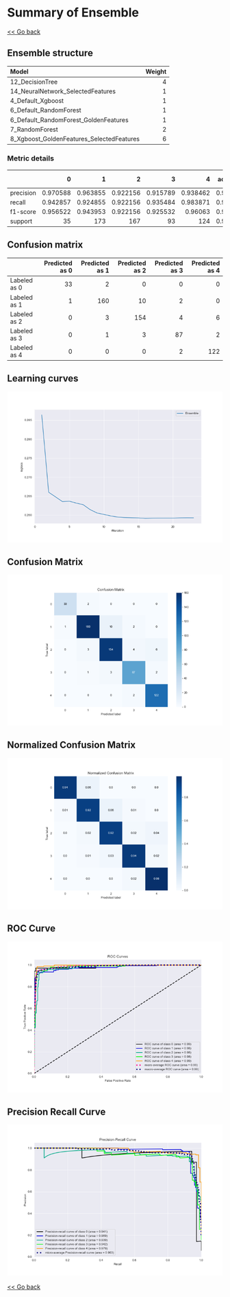 # Summary of Ensemble

[<< Go back](../README.md)


## Ensemble structure
| Model                                     |   Weight |
|:------------------------------------------|---------:|
| 12_DecisionTree                           |        4 |
| 14_NeuralNetwork_SelectedFeatures         |        1 |
| 4_Default_Xgboost                         |        1 |
| 6_Default_RandomForest                    |        1 |
| 6_Default_RandomForest_GoldenFeatures     |        1 |
| 7_RandomForest                            |        2 |
| 8_Xgboost_GoldenFeatures_SelectedFeatures |        6 |

### Metric details
|           |         0 |          1 |          2 |         3 |          4 |   accuracy |   macro avg |   weighted avg |   logloss |
|:----------|----------:|-----------:|-----------:|----------:|-----------:|-----------:|------------:|---------------:|----------:|
| precision |  0.970588 |   0.963855 |   0.922156 |  0.915789 |   0.938462 |   0.939189 |    0.94217  |       0.93962  |  0.259152 |
| recall    |  0.942857 |   0.924855 |   0.922156 |  0.935484 |   0.983871 |   0.939189 |    0.941845 |       0.939189 |  0.259152 |
| f1-score  |  0.956522 |   0.943953 |   0.922156 |  0.925532 |   0.96063  |   0.939189 |    0.941758 |       0.939146 |  0.259152 |
| support   | 35        | 173        | 167        | 93        | 124        |   0.939189 |  592        |     592        |  0.259152 |


## Confusion matrix
|              |   Predicted as 0 |   Predicted as 1 |   Predicted as 2 |   Predicted as 3 |   Predicted as 4 |
|:-------------|-----------------:|-----------------:|-----------------:|-----------------:|-----------------:|
| Labeled as 0 |               33 |                2 |                0 |                0 |                0 |
| Labeled as 1 |                1 |              160 |               10 |                2 |                0 |
| Labeled as 2 |                0 |                3 |              154 |                4 |                6 |
| Labeled as 3 |                0 |                1 |                3 |               87 |                2 |
| Labeled as 4 |                0 |                0 |                0 |                2 |              122 |

## Learning curves
![Learning curves](learning_curves.png)
## Confusion Matrix

![Confusion Matrix](confusion_matrix.png)


## Normalized Confusion Matrix

![Normalized Confusion Matrix](confusion_matrix_normalized.png)


## ROC Curve

![ROC Curve](roc_curve.png)


## Precision Recall Curve

![Precision Recall Curve](precision_recall_curve.png)



[<< Go back](../README.md)

